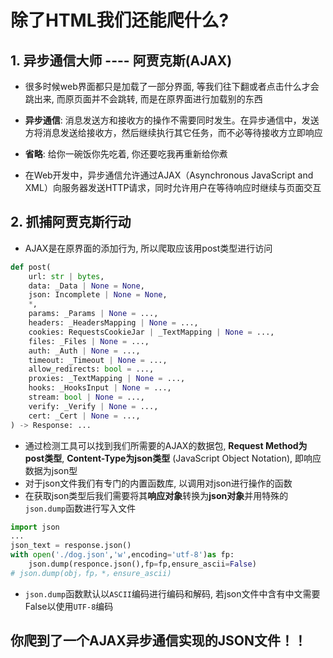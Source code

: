 # 除了HTML我们还能爬什么?

## 1. 异步通信大师 ---- 阿贾克斯(AJAX)

-   很多时候web界面都只是加载了一部分界面, 等我们往下翻或者点击什么才会跳出来, 而原页面并不会跳转, 而是在原界面进行加载别的东西
-   **异步通信**: 消息发送方和接收方的操作不需要同时发生。在异步通信中，发送方将消息发送给接收方，然后继续执行其它任务，而不必等待接收方立即响应

-   **省略**: 给你一碗饭你先吃着, 你还要吃我再重新给你煮
-   在Web开发中，异步通信允许通过AJAX（Asynchronous JavaScript and XML）向服务器发送HTTP请求，同时允许用户在等待响应时继续与页面交互

## 2. 抓捕阿贾克斯行动

-   AJAX是在原界面的添加行为, 所以爬取应该用post类型进行访问

```py
def post(
    url: str | bytes,
    data: _Data | None = None,
    json: Incomplete | None = None,
    *,
    params: _Params | None = ...,
    headers: _HeadersMapping | None = ...,
    cookies: RequestsCookieJar | _TextMapping | None = ...,
    files: _Files | None = ...,
    auth: _Auth | None = ...,
    timeout: _Timeout | None = ...,
    allow_redirects: bool = ...,
    proxies: _TextMapping | None = ...,
    hooks: _HooksInput | None = ...,
    stream: bool | None = ...,
    verify: _Verify | None = ...,
    cert: _Cert | None = ...,
) -> Response: ...
```

-   通过检测工具可以找到我们所需要的AJAX的数据包, **Request Method为post类型**, **Content-Type为json类型** (JavaScript Object Notation), 即响应数据为json型
-   对于json文件我们有专门的内置函数库, 以调用对json进行操作的函数
-   在获取json类型后我们需要将其**响应对象**转换为**json对象**并用特殊的`json.dump`函数进行写入文件

```py
import json
...
json_text = response.json()
with open('./dog.json','w',encoding='utf-8')as fp:
	json.dump(responce.json(),fp=fp,ensure_ascii=False)
# json.dump(obj，fp，*，ensure_ascii)
```

-   `json.dump`函数默认以`ASCII`编码进行编码和解码, 若json文件中含有中文需要False以使用`UTF-8`编码

## 你爬到了一个AJAX异步通信实现的JSON文件！！
